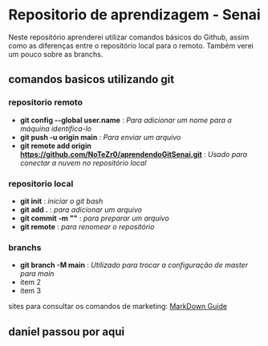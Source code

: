 # Repositorio de aprendizagem - Senai
Neste repositório aprenderei utilizar comandos básicos do Github, assim como as diferenças entre o repositório local para o remoto. Também verei um pouco sobre as branchs.

## comandos basicos utilizando git
### repositorio remoto
  - **git config --global user.name** : _Para adicionar um nome para a máquina identifica-lo_
  - **git push -u origin main** : _Para enviar um arquivo_
  - **git remote add origin https://github.com/NoTeZr0/aprendendoGitSenai.git** : _Usado para conectar a nuvem no repositório local_
 
### repositorio local
  - **git init** : _iniciar o git bash_
  - **git add .** : _para adicionar um arquivo_
  - **git commit -m ""** : _para preparar um arquivo_
  - **git remote** : _para renomear o repositório_

### branchs
  - **git branch -M main** : _Utilizado para trocar a configuração de master para main_
  - item 2
  - item 3

  sites para consultar os comandos de marketing: [MarkDown Guide](https://www.markdownguide.org/basic-syntax/)

  ## daniel passou por aqui